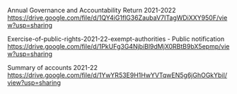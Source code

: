 <!--
.. title: Annual Governance and Accountability Return, Exercise-of-public-rights-2021-22-exempt-authorities - Public notification, Summary of accounts 2021-22.
.. slug: 2022-06-20-meeting
.. date: 2022-06-20 02:49:30 UTC
.. tags: parishcouncil
.. category:
.. link:
.. description:
.. type: text
-->

Annual Governance and Accountability Return 2021-2022
https://drive.google.com/file/d/1QY4iG1flG36ZaubaV7ITagWDiXXY950F/view?usp=sharing


Exercise-of-public-rights-2021-22-exempt-authorities - Public notification
https://drive.google.com/file/d/1PkUFg3G4NjbiBl9dMjX0RBtB9bX5epmp/view?usp=sharing


Summary of accounts 2021-22
https://drive.google.com/file/d/1YwYR53E9H1HwYVTqwEN5g6jGhOGkYbiI/view?usp=sharing
